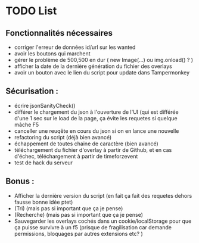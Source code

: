 # TODO List
## Fonctionnalités nécessaires
- corriger l'erreur de données id/url sur les wanted
- avoir les boutons qui marchent
- gérer le problème de 500,500 en dur ( new Image(...) ou img.onload() ? )
- afficher la date de la dernière génération du fichier des overlays
- avoir un bouton avec le lien du script pour update dans Tampermonkey

## Sécurisation :
- écrire jsonSanityCheck()
- différer le chargement du json à l'ouverture de l'UI (qui est différée d'une 1 sec sur le load de la page, ça évite les requetes si quelque mâche F5
- canceller une reuqête en cours du json si on en lance une nouvelle
- refactoring du script (déjà bien avancé)
- échappement de toutes chaine de caractère (bien avancé)
- téléchargement du fichier d'overlay à partir de Github, et en cas d'échec, téléchargement à partir de timeforzevent
- test de hack du serveur

## Bonus :
- Afficher la dernière version du script  (en fait ça fait des requetes dehors fausse bonne idée ptet)
- (Tri) (mais pas si important que ça je pense)
- (Recherche) (mais pas si important que ça je pense)
- Sauvegarder les overlays cochés dans un cookie/localStorage pour que ça puisse survivre à un f5 (prisque de fragilisation car demande permissions, bloquages par autres extensions etc? )
